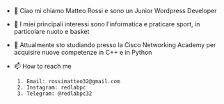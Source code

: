 - 👋 Ciao mi chiamo Matteo Rossi e sono un Junior Wordpress Developer 
- 👀 I miei principali interessi sono l'informatica e praticare sport, in particolare nuoto e basket
- 🌱 Attualmente sto studiando presso la Cisco Networking Academy per acquisire nuove competenze in C++ e in Python
- 📫 How to reach me

       1. Email: rossimatteo32@gmail.com
       2. Instagram: redlabpc
       3. Telegram: @redlabpc32

 

<!---
Bla bla bla
--->
